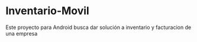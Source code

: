 # Inventario-Movil
Este proyecto para Android busca dar solución a inventario y facturacion de una empresa
